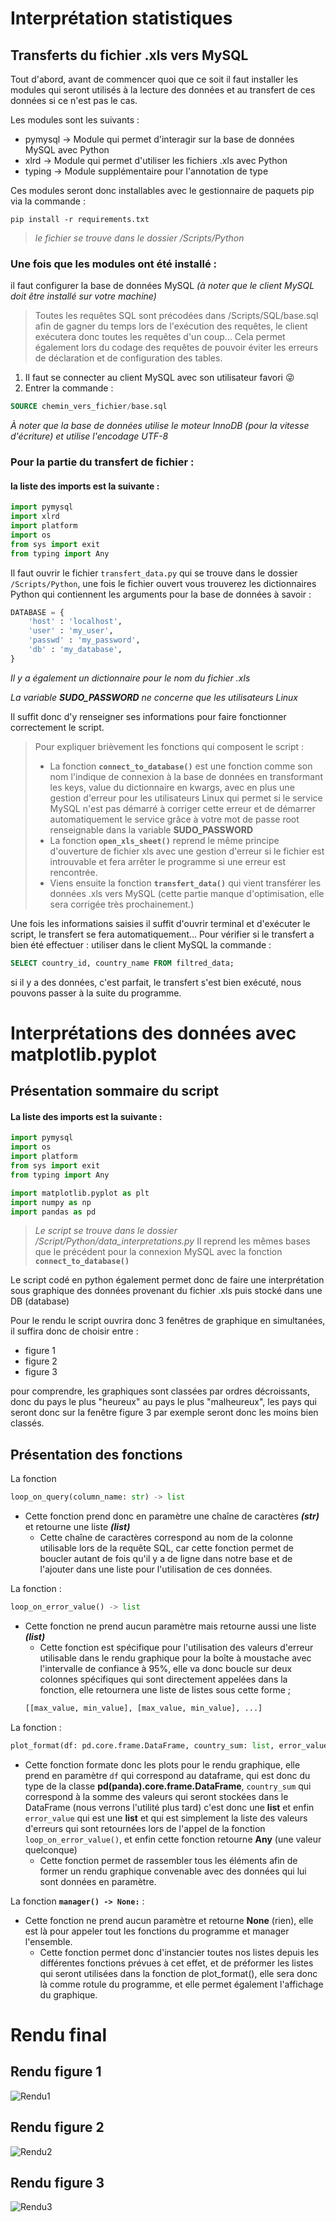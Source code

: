 # Interprétation statistiques

## Transferts du fichier .xls vers MySQL

Tout d'abord, avant de commencer quoi que ce soit il faut installer les modules qui seront utilisés à la lecture des données et au transfert de ces données si ce n'est pas le cas.

Les modules sont les suivants :
  - pymysql -> Module qui permet d'interagir sur la base de données MySQL avec Python
  - xlrd -> Module qui permet d'utiliser les fichiers .xls avec Python
  - typing -> Module supplémentaire pour l'annotation de type

Ces modules seront donc installables avec le gestionnaire de paquets pip via la commande : 
```console
pip install -r requirements.txt
```

> *le fichier se trouve dans le dossier /Scripts/Python*


### Une fois que les modules ont été installé :
il faut configurer la base de données MySQL *(à noter que le client MySQL doit être installé sur votre machine)*
> Toutes les requêtes SQL sont précodées dans /Scripts/SQL/base.sql afin de gagner du temps lors de l'exécution des requêtes, le client exécutera
> donc toutes les requêtes d'un coup... Cela permet également lors du codage des requêtes de pouvoir éviter les erreurs de déclaration et
> de configuration des tables.
1. Il faut se connecter au client MySQL avec son utilisateur favori 😜
2. Entrer la commande :
```SQL
SOURCE chemin_vers_fichier/base.sql
```
*À noter que la base de données utilise le moteur InnoDB (pour la vitesse d'écriture) et utilise l'encodage UTF-8*

### Pour la partie du transfert de fichier : 
#### la liste des imports est la suivante :
```python
import pymysql
import xlrd
import platform
import os
from sys import exit
from typing import Any
```
Il faut ouvrir le fichier `transfert_data.py` qui se trouve dans le dossier `/Scripts/Python`, une fois le fichier ouvert vous trouverez les dictionnaires Python
qui contiennent les arguments pour la base de données à savoir :
```python
DATABASE = {
    'host' : 'localhost',
    'user' : 'my_user',
    'passwd' : 'my_password',
    'db' : 'my_database', 
}
```
*Il y a également un dictionnaire pour le nom du fichier .xls*

*La variable **SUDO_PASSWORD** ne concerne que les utilisateurs Linux*

Il suffit donc d'y renseigner ses informations pour faire fonctionner correctement le script.

> Pour expliquer brièvement les fonctions qui composent le script :
>   - La fonction **`connect_to_database()`** est une fonction comme son nom l'indique de connexion à la base de données en transformant les keys, value du dictionnaire en kwargs, avec en plus une gestion d'erreur pour les utilisateurs Linux qui permet si le service MySQL n'est pas démarré à corriger cette erreur et de démarrer automatiquement le service grâce à votre mot de passe root renseignable dans la variable **SUDO_PASSWORD**
>   - La fonction **`open_xls_sheet()`** reprend le même principe d'ouverture de fichier xls avec une gestion d'erreur si le fichier est introuvable et fera arrêter le programme si une erreur est rencontrée.
>   - Viens ensuite la fonction **`transfert_data()`** qui vient transférer les données .xls vers MySQL (cette partie manque d'optimisation, elle sera corrigée très prochainement.)

Une fois les informations saisies il suffit d'ouvrir terminal et d'exécuter le script, le transfert se fera automatiquement...
Pour vérifier si le transfert a bien été effectuer : utiliser dans le client MySQL la commande : 
```SQL
SELECT country_id, country_name FROM filtred_data;
```
si il y a des données, c'est parfait, le transfert s'est bien exécuté, nous pouvons passer à la suite du programme.

# Interprétations des données avec matplotlib.pyplot
## Présentation sommaire du script
#### La liste des imports est la suivante :
```python
import pymysql
import os
import platform
from sys import exit
from typing import Any

import matplotlib.pyplot as plt
import numpy as np
import pandas as pd
```
> *Le script se trouve dans le dossier /Script/Python/data_interpretations.py*
> Il reprend les mêmes bases que le précédent pour la connexion MySQL avec la fonction **`connect_to_database()`**

Le script codé en python également permet donc de faire une interprétation sous graphique des données provenant du fichier .xls puis stocké dans une DB (database)

Pour le rendu le script ouvrira donc 3 fenêtres de graphique en simultanées, il suffira donc de choisir entre :
  - figure 1
  - figure 2
  - figure 3

pour comprendre, les graphiques sont classées par ordres décroissants, donc du pays le plus "heureux" au pays le plus "malheureux", les pays qui seront donc sur la fenêtre figure 3 par exemple seront donc les moins bien classés.

## Présentation des fonctions
La fonction
```python
loop_on_query(column_name: str) -> list
```
  - Cette fonction prend donc en paramètre une chaîne de caractères ***(str)*** et retourne une liste ***(list)***
    - Cette chaîne de caractères correspond au nom de la colonne utilisable lors de la requête SQL, car cette fonction permet de boucler autant de fois qu'il y a de ligne dans notre base et de l'ajouter dans une liste pour l'utilisation de ces données.

La fonction :
```python
loop_on_error_value() -> list
```
  - Cette fonction ne prend aucun paramètre mais retourne aussi une liste ***(list)***
    - Cette fonction est spécifique pour l'utilisation des valeurs d'erreur utilisable dans le rendu graphique pour la boîte à moustache avec l'intervalle de confiance à 95%, elle va donc boucle sur deux colonnes spécifiques qui sont directement appelées dans la fonction, elle retournera une liste de listes sous cette forme ;
    ```python
    [[max_value, min_value], [max_value, min_value], ...]
    ```

La fonction : 
```python
plot_format(df: pd.core.frame.DataFrame, country_sum: list, error_value: list) -> Any:
``` 
  - Cette fonction formate donc les plots pour le rendu graphique, elle prend en paramètre `df` qui correspond au dataframe, qui est donc du type de la classe **pd(panda).core.frame.DataFrame**, `country_sum` qui correspond à la somme des valeurs qui seront stockées dans le DataFrame (nous verrons l'utilité plus tard) c'est donc une **list** et enfin `error_value` qui est une **list** et qui est simplement la liste des valeurs d'erreurs qui sont retournées lors de l'appel de la fonction `loop_on_error_value()`, et enfin cette fonction retourne **Any** (une valeur quelconque)
    - Cette fonction permet de rassembler tous les éléments afin de former un rendu graphique convenable avec des données qui lui sont données en paramètre.

La fonction **`manager() -> None:`** :
  - Cette fonction ne prend aucun paramètre et retourne **None** (rien), elle est là pour appeler tout les fonctions du programme et manager l'ensemble.
    - Cette fonction permet donc d'instancier toutes nos listes depuis les différentes fonctions prévues à cet effet, et de préformer les listes qui seront utilisées dans la fonction de plot_format(), elle sera donc là comme rotule du programme, et elle permet également l'affichage du graphique.

# Rendu final
## Rendu figure 1
![Rendu1](https://cdn.discordapp.com/attachments/837802340802625536/947663004080689174/rendu.png)
## Rendu figure 2
![Rendu2](https://cdn.discordapp.com/attachments/837802340802625536/947673588918534224/rendu2.png)
## Rendu figure 3
![Rendu3](https://cdn.discordapp.com/attachments/837802340802625536/947673602172518440/rendu3.png)
